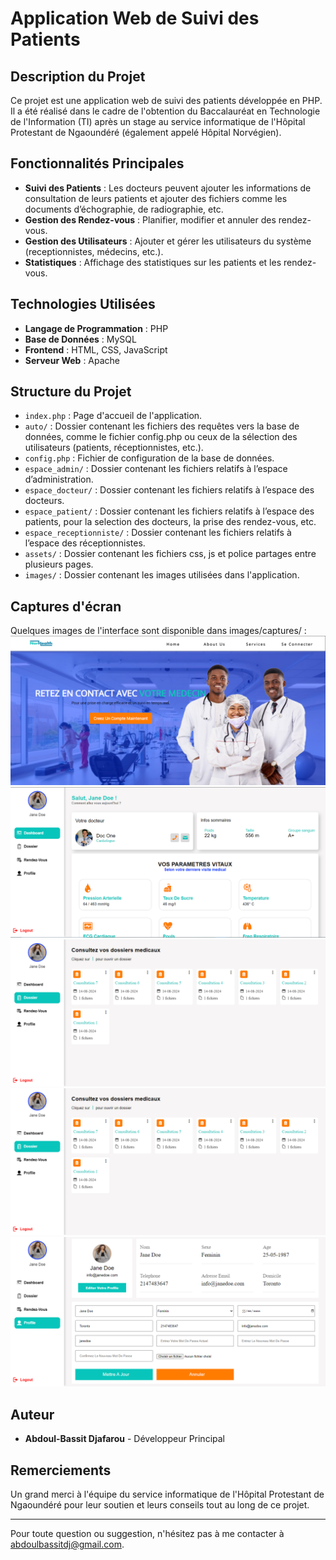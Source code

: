 # Application Web de Suivi des Patients

## Description du Projet
Ce projet est une application web de suivi des patients développée en PHP. Il a été réalisé dans le cadre de l'obtention du Baccalauréat en Technologie de l'Information (TI) après un stage au service informatique de l'Hôpital Protestant de Ngaoundéré (également appelé Hôpital Norvégien).

## Fonctionnalités Principales
- **Suivi des Patients** : Les docteurs peuvent ajouter les informations de consultation de leurs patients et ajouter des fichiers comme les documents d’échographie, de radiographie, etc.
- **Gestion des Rendez-vous** : Planifier, modifier et annuler des rendez-vous.
- **Gestion des Utilisateurs** : Ajouter et gérer les utilisateurs du système (receptionnistes, médecins, etc.).
- **Statistiques** : Affichage des statistiques sur les patients et les rendez-vous.

## Technologies Utilisées
- **Langage de Programmation** : PHP
- **Base de Données** : MySQL
- **Frontend** : HTML, CSS, JavaScript
- **Serveur Web** : Apache

## Structure du Projet
- `index.php` : Page d'accueil de l'application.
- `auto/` :  Dossier contenant les fichiers des requêtes vers la base de données, comme le fichier config.php ou ceux de la sélection des utilisateurs (patients, réceptionnistes, etc.).
- `config.php` : Fichier de configuration de la base de données.
- `espace_admin/` :  Dossier contenant les fichiers relatifs à l’espace d’administration.
- `espace_docteur/` : Dossier contenant les fichiers relatifs à l’espace des docteurs.
- `espace_patient/` : Dossier contenant les fichiers relatifs à l’espace des patients, pour la selection des docteurs, la prise des rendez-vous, etc.
- `espace_receptionniste/` : Dossier contenant les fichiers relatifs à l’espace des réceptionnistes.
- `assets/` : Dossier contenant les fichiers css, js et police partages entre plusieurs pages.
- `images/` : Dossier contenant les images utilisées dans l'application.

## Captures d'écran
Quelques images de l'interface sont disponible dans images/captures/ :
![Texte alternatif](images/captures/home.png)
![Texte alternatif](images/captures/dashboard.png)
![Texte alternatif](images/captures/dossiers.png)
![Texte alternatif](images/captures/dossiers.png)
![Texte alternatif](images/captures/edit_profil.png)


## Auteur
- **Abdoul-Bassit Djafarou** - Développeur Principal

## Remerciements
Un grand merci à l'équipe du service informatique de l'Hôpital Protestant de Ngaoundéré pour leur soutien et leurs conseils tout au long de ce projet.

---

Pour toute question ou suggestion, n'hésitez pas à me contacter à abdoulbassitdj@gmail.com.

